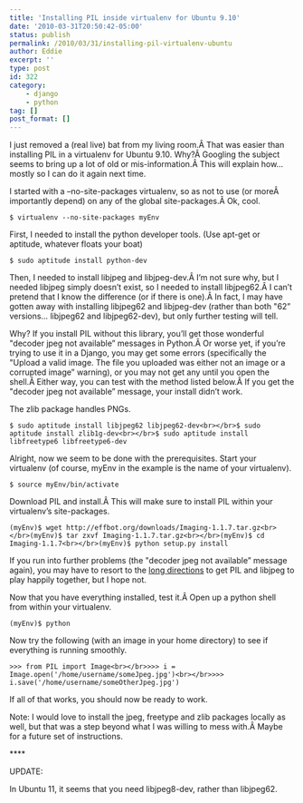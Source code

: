 ```yaml
---
title: 'Installing PIL inside virtualenv for Ubuntu 9.10'
date: '2010-03-31T20:50:42-05:00'
status: publish
permalink: /2010/03/31/installing-pil-virtualenv-ubuntu
author: Eddie
excerpt: ''
type: post
id: 322
category:
    - django
    - python
tag: []
post_format: []
---
```

I just removed a (real live) bat from my living room.Â That was easier than installing PIL in a virtualenv for Ubuntu 9.10. Why?Â Googling the subject seems to bring up a lot of old or mis-information.Â This will explain how… mostly so I can do it again next time.

I started with a –no-site-packages virtualenv, so as not to use (or moreÂ importantly depend) on any of the global site-packages.Â Ok, cool.

`$ virtualenv --no-site-packages myEnv`

First, I needed to install the python developer tools. (Use apt-get or aptitude, whatever floats your boat)

`$ sudo aptitude install python-dev`

Then, I needed to install libjpeg and libjpeg-dev.Â I’m not sure why, but I needed libjpeg simply doesn’t exist, so I needed to install libjpeg62.Â I can’t pretend that I know the difference (or if there is one).Â In fact, I may have gotten away with installing libjpeg62 and libjpeg-dev (rather than both "62” versions… libjpeg62 and libjpeg62-dev), but only further testing will tell.

Why? If you install PIL without this library, you’ll get those wonderful "decoder jpeg not available” messages in Python.Â Or worse yet, if you’re trying to use it in a Django, you may get some errors (specifically the "Upload a valid image. The file you uploaded was either not an image or a corrupted image” warning), or you may not get any until you open the shell.Â Either way, you can test with the method listed below.Â If you get the "decoder jpeg not available” message, your install didn’t work.

The zlib package handles PNGs.

`$ sudo aptitude install libjpeg62 libjpeg62-dev<br></br>$ sudo aptitude install zlib1g-dev<br></br>$ sudo aptitude install libfreetype6 libfreetype6-dev`

Alright, now we seem to be done with the prerequisites. Start your virtualenv (of course, myEnv in the example is the name of your virtualenv).

`$ source myEnv/bin/activate`

Download PIL and install.Â This will make sure to install PIL within your virtualenv’s site-packages.

`(myEnv)$ wget http://effbot.org/downloads/Imaging-1.1.7.tar.gz<br></br>(myEnv)$ tar zxvf Imaging-1.1.7.tar.gz<br></br>(myEnv)$ cd Imaging-1.1.7<br></br>(myEnv)$ python setup.py install`

If you run into further problems (the "decoder jpeg not available” message again), you may have to resort to the [long directions](http://effbot.org/zone/pil-decoder-jpeg-not-available.htm) to get PIL and libjpeg to play happily together, but I hope not.

Now that you have everything installed, test it.Â Open up a python shell from within your virtualenv.

`(myEnv)$ python`

Now try the following (with an image in your home directory) to see if everything is running smoothly.

`>>> from PIL import Image<br></br>>>> i = Image.open('/home/username/someJpeg.jpg')<br></br>>>> i.save('/home/username/someOtherJpeg.jpg')`

If all of that works, you should now be ready to work.

Note: I would love to install the jpeg, freetype and zlib packages locally as well, but that was a step beyond what I was willing to mess with.Â Maybe for a future set of instructions.

\*\*\*\*

UPDATE:

In Ubuntu 11, it seems that you need libjpeg8-dev, rather than libjpeg62.